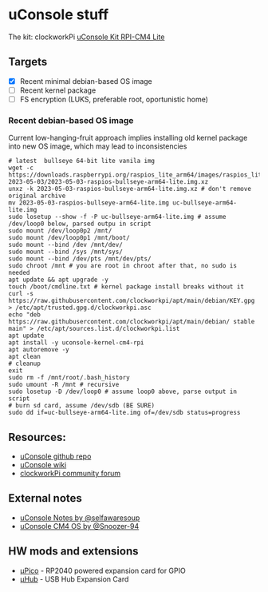 # uConsole stuff

The kit: clockworkPi [uConsole Kit RPI-CM4 Lite](https://www.clockworkpi.com/product-page/uconsole-kit-rpi-cm4-lite)

## Targets
- [x] Recent minimal debian-based OS image
- [ ] Recent kernel package
- [ ] FS encryption (LUKS, preferable root, oportunistic home)

### Recent debian-based OS image
Current low-hanging-fruit approach implies installing old kernel package into new OS image, which may lead to inconsistencies
```
# latest  bullseye 64-bit lite vanila img
wget -c https://downloads.raspberrypi.org/raspios_lite_arm64/images/raspios_lite_arm64-2023-05-03/2023-05-03-raspios-bullseye-arm64-lite.img.xz
unxz -k 2023-05-03-raspios-bullseye-arm64-lite.img.xz # don't remove original archive
mv 2023-05-03-raspios-bullseye-arm64-lite.img uc-bullseye-arm64-lite.img
sudo losetup --show -f -P uc-bullseye-arm64-lite.img # assume /dev/loop0 below, parsed outpu in script
sudo mount /dev/loop0p2 /mnt/
sudo mount /dev/loop0p1 /mnt/boot/
sudo mount --bind /dev /mnt/dev/
sudo mount --bind /sys /mnt/sys/
sudo mount --bind /dev/pts /mnt/dev/pts/
sudo chroot /mnt # you are root in chroot after that, no sudo is needed
apt update && apt upgrade -y
touch /boot/cmdline.txt # kernel package install breaks without it
curl -s https://raw.githubusercontent.com/clockworkpi/apt/main/debian/KEY.gpg > /etc/apt/trusted.gpg.d/clockworkpi.asc
echo "deb https://raw.githubusercontent.com/clockworkpi/apt/main/debian/ stable main" > /etc/apt/sources.list.d/clockworkpi.list
apt update
apt install -y uconsole-kernel-cm4-rpi
apt autoremove -y
apt clean
# cleanup
exit
sudo rm -f /mnt/root/.bash_history
sudo umount -R /mnt # recursive
sudo losetup -D /dev/loop0 # assume loop0 above, parse output in script
# burn sd card, assume /dev/sdb (BE SURE)
sudo dd if=uc-bullseye-arm64-lite.img of=/dev/sdb status=progress

```

## Resources:
- [uConsole github repo](https://github.com/clockworkpi/uConsole)
- [uConsole wiki](https://github.com/clockworkpi/uConsole/wiki)
- [clockworkPi community forum](https://forum.clockworkpi.com)

## External notes
- [uConsole Notes by @selfawaresoup](https://gist.github.com/selfawaresoup/b296f3b82167484a96e4502e74ed3602)
- [uConsole CM4 OS by @Snoozer-94](https://github.com/Snoozer-94/uConsole-CM4-OS)

## HW mods and extensions
- [μPico](https://github.com/dotcypress/upico) - RP2040 powered expansion card for GPIO
- [μHub](https://github.com/dotcypress/uhub) - USB Hub Expansion Card
